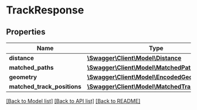 # TrackResponse

## Properties
Name | Type | Description | Notes
------------ | ------------- | ------------- | -------------
**distance** | [**\Swagger\Client\Model\Distance**](Distance.md) |  | 
**matched_paths** | [**\Swagger\Client\Model\MatchedPath[]**](MatchedPath.md) |  | [optional] 
**geometry** | [**\Swagger\Client\Model\EncodedGeometry**](EncodedGeometry.md) |  | [optional] 
**matched_track_positions** | [**\Swagger\Client\Model\MatchedTrackPosition[]**](MatchedTrackPosition.md) |  | [optional] 

[[Back to Model list]](../../README.md#documentation-for-models) [[Back to API list]](../../README.md#documentation-for-api-endpoints) [[Back to README]](../../README.md)

